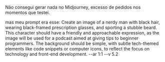Não consegui gerar nada no Midjourney, excesso de pedidos nos momentos que testei.

mas meu prompt era esse:
Create an image of a nerdy man with black hair, wearing black-framed prescription glasses, and sporting a stubble beard. This character should have a friendly and approachable expression, as the image will be used for a podcast aimed at giving tips to beginner programmers. The background should be simple, with subtle tech-themed elements like code snippets or computer icons, to reflect the focus on technology and front-end development. --ar 1:1 --v 5.2